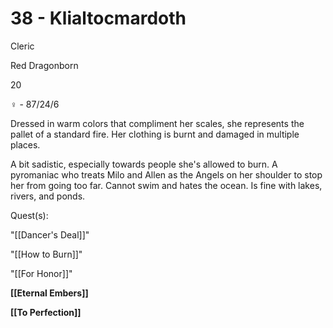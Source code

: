 # 38 - Klialtocmardoth

Cleric

Red Dragonborn

20

♀ - 87/24/6

Dressed in warm colors that compliment her scales, she represents the pallet of a standard fire. Her clothing is burnt and damaged in multiple places.

  

A bit sadistic, especially towards people she's allowed to burn. A pyromaniac who treats Milo and Allen as the Angels on her shoulder to stop her from going too far. Cannot swim and hates the ocean. Is fine with lakes, rivers, and ponds.

  

Quest(s):

"[[Dancer's Deal]]"

"[[How to Burn]]"

"[[For Honor]]"

  

**[[Eternal Embers]]**

**[[To Perfection]]**

  
